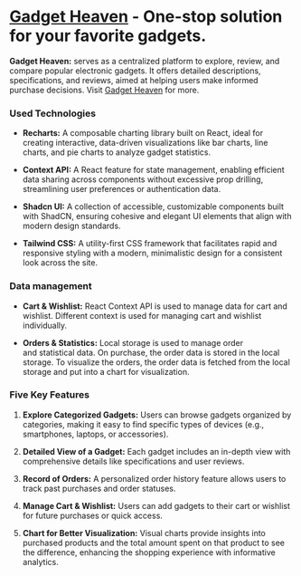 # [Gadget Heaven](https://gh.ashiksarkar.xyz) - One-stop solution for your favorite gadgets.

**Gadget Heaven:** serves as a centralized platform to explore, review, and compare popular electronic gadgets. It offers detailed descriptions, specifications, and reviews, aimed at helping users make informed purchase decisions. Visit [Gadget Heaven](https://gh.ashiksarkar.xyz) for more.

### Used Technologies

- **Recharts:** A composable charting library built on React, ideal for creating interactive, data-driven visualizations like bar charts, line charts, and pie charts to analyze gadget statistics.

- **Context API:** A React feature for state management, enabling efficient data sharing across components without excessive prop drilling, streamlining user preferences or authentication data.

- **Shadcn UI:** A collection of accessible, customizable components built with ShadCN, ensuring cohesive and elegant UI elements that align with modern design standards.

- **Tailwind CSS:** A utility-first CSS framework that facilitates rapid and responsive styling with a modern, minimalistic design for a consistent look across the site.

### Data management

- **Cart & Wishlist:** React Context API is used to manage data for cart and wishlist. Different context is used for managing cart and wishlist individually.

- **Orders & Statistics:** Local storage is used to manage order and statistical data. On purchase, the order data is stored in the local storage. To visualize the orders, the order data is fetched from the local storage and put into a chart for visualization.

### Five Key Features

1. **Explore Categorized Gadgets:** Users can browse gadgets organized by categories, making it easy to find specific types of devices (e.g., smartphones, laptops, or accessories).

1. **Detailed View of a Gadget:** Each gadget includes an in-depth view with comprehensive details like specifications and user reviews.

1. **Record of Orders:** A personalized order history feature allows users to track past purchases and order statuses.

1. **Manage Cart & Wishlist:** Users can add gadgets to their cart or wishlist for future purchases or quick access.

1. **Chart for Better Visualization:** Visual charts provide insights into purchased products and the total amount spent on that product to see the difference, enhancing the shopping experience with informative analytics.
